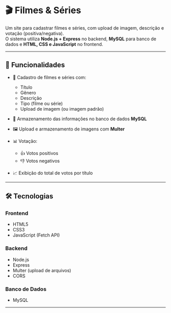 # 🎬 Filmes & Séries

Um site para cadastrar filmes e séries, com upload de imagem, descrição e votação (positiva/negativa).  
O sistema utiliza **Node.js + Express** no backend, **MySQL** para banco de dados e **HTML, CSS e JavaScript** no frontend.

---

## 🚀 Funcionalidades

- 📌 Cadastro de filmes e séries com:
  - Título  
  - Gênero  
  - Descrição  
  - Tipo (filme ou série)  
  - Upload de imagem (ou imagem padrão)  

- 📂 Armazenamento das informações no banco de dados **MySQL**  
- 🖼️ Upload e armazenamento de imagens com **Multer**  
- 📊 Votação:
  - 👍 Votos positivos  
  - 👎 Votos negativos  
- 📈 Exibição do total de votos por título  

---

## 🛠️ Tecnologias

### Frontend
- HTML5  
- CSS3  
- JavaScript (Fetch API)  

### Backend
- Node.js  
- Express  
- Multer (upload de arquivos)  
- CORS  

### Banco de Dados
- MySQL  

---

